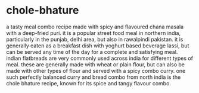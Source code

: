 # chole-bhature

 a tasty meal combo recipe made with spicy and flavoured chana masala with a deep-fried puri. it is a popular street food meal in northern india, particularly in the punjab, delhi area, but also in rawalpindi pakistan. it is generally eaten as a breakfast dish with yoghurt based beverage lassi, but can be served any time of the day for a complete and satisfying meal.
 indian flatbreads are very commonly used across india for different types of meal. these are generally made with wheat or plain flour, but can also be made with other types of flour and served with a spicy combo curry. one such perfectly balanced curry and bread combo from north india is the chole bhature recipe, known for its spice and tangy flavour combo.
